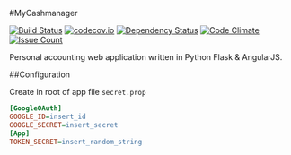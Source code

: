 #MyCashmanager

[![Build Status](https://travis-ci.org/jtomaszk/MyCashmanager.svg?branch=master)](https://travis-ci.org/jtomaszk/MyCashmanager)
[![codecov.io](https://codecov.io/github/jtomaszk/MyCashmanager/coverage.svg?branch=master)](https://codecov.io/github/jtomaszk/MyCashmanager?branch=master)
[![Dependency Status](https://gemnasium.com/jtomaszk/MyCashmanager.svg)](https://gemnasium.com/jtomaszk/MyCashmanager)
[![Code Climate](https://codeclimate.com/github/jtomaszk/MyCashmanager/badges/gpa.svg)](https://codeclimate.com/github/jtomaszk/MyCashmanager)
[![Issue Count](https://codeclimate.com/github/jtomaszk/MyCashmanager/badges/issue_count.svg)](https://codeclimate.com/github/jtomaszk/MyCashmanager)

Personal accounting web application written in Python Flask & AngularJS.


##Configuration

Create in root of app file `secret.prop`

```ini
[GoogleOAuth] 
GOOGLE_ID=insert_id
GOOGLE_SECRET=insert_secret
[App]
TOKEN_SECRET=insert_random_string
```
